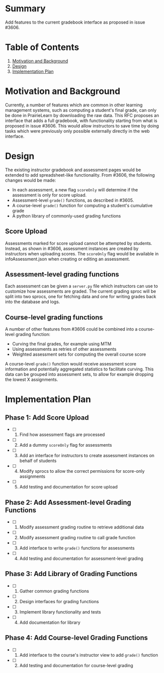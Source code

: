 # Summary

Add features to the current gradebook interface as proposed in issue #3606.

# Table of Contents

1. [Motivation and Background](#motivation-and-background)
2. [Design](#design)
3. [Implementation Plan](#implementation-plan)

# Motivation and Background

Currently, a number of features which are common in other learning management systems, such as computing a student's final grade, can only be done in PrairieLearn by downloading the raw data. This RFC proposes an interface that adds a full gradebook, with functionality starting from what is proposed in issue #3606. This would allow instructors to save time by doing tasks which were previously only possible externally directly in the web interface.

# Design

The existing instructor gradebook and assessment pages would be extended to add spreadsheet-like functionality. From #3606, the following changes would be made:

- In each assessment, a new flag `scoreOnly` will determine if the assessment is only for score upload.
- Assessment-level `grade()` functions, as described in #3605.
- A course-level `grade()` function for computing a student's cumulative grade
- A python library of commonly-used grading functions

## Score Upload

Assessments marked for score upload cannot be attempted by students. Instead, as shown in #3606, assessment instances are created by instructors when uploading scores. The `scoreOnly` flag would be available in infoAssessment.json when creating or editing an assessment.

## Assessment-level grading functions

Each assessment can be given a `server.py` file which instructors can use to customize how assessments are graded. The current grading sproc will be split into two sprocs, one for fetching data and one for writing grades back into the database and logs.

## Course-level grading functions

A number of other features from #3606 could be combined into a course-level grading function:

- Curving the final grades, for example using MTM
- Using assessments as retries of other assessments
- Weighted assessment sets for computing the overall course score

A course-level `grade()` function would receive assessment score information and potentially aggregated statistics to facilitate curving. This data can be grouped into assessment sets, to allow for example dropping the lowest X assignments. 

# Implementation Plan

## Phase 1: Add Score Upload

- [ ] 1. Find how assessment flags are processed
- [ ] 2. Add a dummy `scoreOnly` flag for assessments
- [ ] 3. Add an interface for instructors to create assessment instances on behalf of students
- [ ] 4. Modify sprocs to allow the correct permissions for score-only assignments
- [ ] 5. Add testing and documentation for score upload

## Phase 2: Add Assessment-level Grading Functions

- [ ] 1. Modify assessment grading routine to retrieve additional data
- [ ] 2. Modify assessment grading routine to call grade function
- [ ] 3. Add interface to write `grade()` functions for assessments
- [ ] 4. Add testing and documentation for assessment-level grading

## Phase 3: Add Library of Grading Functions

- [ ] 1. Gather common grading functions
- [ ] 2. Design interfaces for grading functions
- [ ] 3. Implement library functionality and tests
- [ ] 4. Add documentation for library

## Phase 4: Add Course-level Grading Functions

- [ ] 1. Add interface to the course's instructor view to add `grade()` function
- [ ] 2. Add testing and documentation for course-level grading
